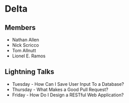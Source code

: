 # Delta
## Members

* Nathan Allen
* Nick Scricco
* Tom Allnutt
* Lionel E. Ramos

## Lightning Talks
* Tuesday - How Can I Save User Input To a Database?
* Thursday - What Makes a Good Pull Request?
* Friday - How Do I Design a RESTful Web Application?

